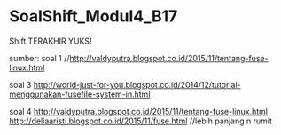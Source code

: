 # SoalShift_Modul4_B17
Shift TERAKHIR YUKS!


sumber:
soal 1
//http://valdyputra.blogspot.co.id/2015/11/tentang-fuse-linux.html

soal 3
http://world-just-for-you.blogspot.co.id/2014/12/tutorial-menggunakan-fusefile-system-in.html

soal 4
http://valdyputra.blogspot.co.id/2015/11/tentang-fuse-linux.html
<br>
http://deliaaristi.blogspot.co.id/2015/11/fuse.html //lebih panjang n rumit
</br>
